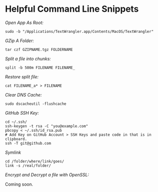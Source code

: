 Helpful Command Line Snippets
=============================

*Open App As Root:*

<pre><code>sudo -b "/Applications/TextWrangler.app/Contents/MacOS/TextWrangler"</code></pre>


*GZip A Folder:*

<pre><code>tar czf GZIPNAME.tgz FOLDERNAME</code></pre>


*Split a file into chunks:*

<pre><code>split -b 500m FILENAME FILENAME_</code></pre>


*Restore split file:*

<pre><code>cat FILENAME_a* > FILENAME</code></pre>


*Clear DNS Cache:*

<pre><code>sudo dscacheutil -flushcache</code></pre>


*GitHub SSH Key:*

<pre><code>cd ~/.ssh/
ssh-keygen -t rsa -C "you@example.com"
pbcopy < ~/.ssh/id_rsa.pub
# Add Key on GitHub Account > SSH Keys and paste code in that is in clipboard.
ssh -T git@github.com</code></pre>


*Symlink*

<pre><code>cd /folder/where/link/goes/
link -s /real/folder/</code></pre>


*Encrypt and Decrypt a file with OpenSSL:*

Coming soon.
